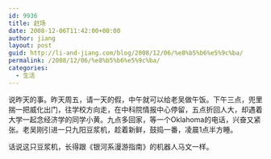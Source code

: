 ```yaml
---
id: 9936
title: 赶场
date: 2008-12-06T11:42:00+00:00
author: jiang
layout: post
guid: http://li-and-jiang.com/blog/2008/12/06/%e8%b5%b6%e5%9c%ba/
permalink: /2008/12/06/%e8%b5%b6%e5%9c%ba/
categories:
  - 生活
---
```

说昨天的事。昨天周五，请一天的假，中午就可以给老吴做午饭。下午三点，兜里揣一把威化出门，往学校方向走，在中科院情报中心停留，五点折回人大，却遇着大学一起念经济学的同学小黄。九点多回家，等一个Oklahoma的电话，兴奋又紧张。老吴刚引进一只九阳豆浆机，趁着新鲜，鼓捣一番，凌晨1点半方睡。

话说这只豆浆机，长得跟《银河系漫游指南》的机器人马文一样。